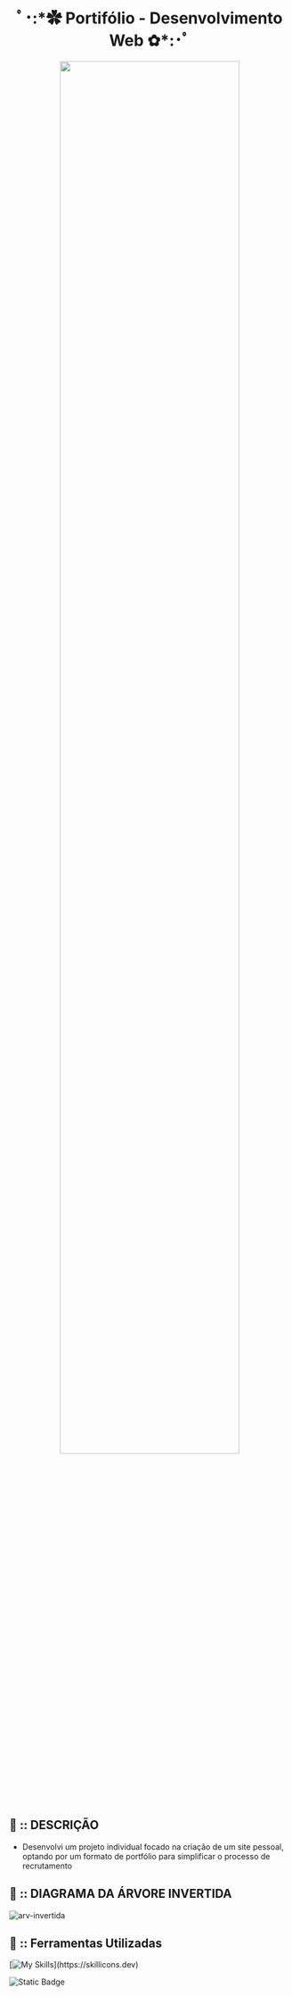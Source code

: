 <div align="center">

<h1> ﾟ･:*✿ Portifólio - Desenvolvimento Web ✿*:･ﾟ </h1>

<img width="80%" src="https://github.com/Cam1ss/Portifolio-replit/assets/125037138/4b3ddfe0-e604-4a86-ba3f-1c8607ab2b6f">

</div>

<div align="left">

<h2> 🍓 :: DESCRIÇÃO </h2>
   
- Desenvolvi um projeto individual focado na criação de um site pessoal, optando por um formato de portfólio para simplificar o processo de recrutamento 

<h2> 🍓 :: DIAGRAMA DA ÁRVORE INVERTIDA </h2>

![arv-invertida](https://github.com/Cam1ss/Portifolio-replit/assets/125037138/f2bbfad9-d2e9-48cb-b552-e38e8272daf3)

<h2> 🍓 :: Ferramentas Utilizadas </h2>

[![My Skills](https://skillicons.dev/icons?i=,js,html,css,nodejs,replit,figma,vscode,)](https://skillicons.dev)

</div>

![Static Badge](https://img.shields.io/badge/STATUS-EM%20ANDAMENTO-brightgreen?style=for-the-badge&color=pink)
